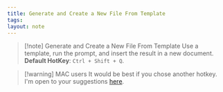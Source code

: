 ```yaml
---
title: Generate and Create a New File From Template
tags: 
layout: note 
---
```


> [!note] Generate and Create a New File From Template
> Use a template, run the prompt, and insert the result in a new document.  
> **Default HotKey**:  `Ctrl + Shift + Q`.


> [!warning] MAC users
> It would be best if you chose another hotkey. I'm open to your suggestions [here](https://github.com/nhaouari/obsidian-textgenerator-plugin/issues/23).



